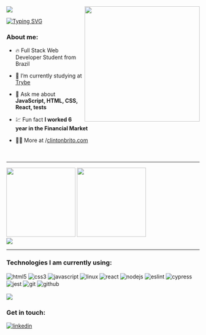 
<img align="right" width="300rem" src="https://raw.githubusercontent.com/gist/clintonbrito/fa0e426dcc36f490cdca46460220ba6b/raw/14da0042ce5470fa181216e5248af933376bacc7/githubcard.svg">

<div>
<img src="https://user-images.githubusercontent.com/105871036/229656979-a98da0e7-f07a-4f4f-b06b-9c023b066859.gif"><br>
</div>

[![Typing SVG](https://readme-typing-svg.demolab.com?font=Fira+Code&size=12&pause=1000&width=435&lines=Hello+there!+👋)](https://git.io/typing-svg)
<br>

### About me:
- 🔥 Full Stack Web Developer Student from Brazil

- 🔭 I’m currently studying at [Trybe](https://github.com/Tryber)

- 💬 Ask me about **JavaScript, HTML, CSS, React, tests**

- 💹 Fun fact **I worked 6 year in the Financial Market**

- 👨‍💻 More at /[clintonbrito.com](https://clintonbrito.com)
<br><br><br>

---

<div style="display: inline_block">
    <img height="180em" src="https://github-readme-stats.vercel.app/api?username=clintonbrito&show_icons=true&theme=dracula">
    <img height="180em" src="https://github-readme-stats.vercel.app/api/top-langs/?username=clintonbrito&layout=compact&theme=dracula">
</div>

<img src="https://raw.githubusercontent.com/gist/clintonbrito/83668f99f9c22caa571cf0209cd7618c/raw/8fe5aa637e0612f56c57c567e81874163494c3b5/snake-eating-my-code.svg">

---

### Technologies I am currently using:
<div style="display: inline_block">
    <img align="center" alt="html5" src="https://img.shields.io/badge/-HTML5-05122A?style=flat&logo=html5" />
    <img align="center" alt="css3" src="https://img.shields.io/badge/-CSS3-05122A?style=flat&logo=css3" />
    <img align="center" alt="javascript" src="https://img.shields.io/badge/-JavaScript-05122A?style=flat&logo=javascript" />
    <img align="center" alt="linux" src="https://img.shields.io/badge/-Linux-05122A?style=flat&logo=linux" />
    <img align="center" alt="react" src="https://img.shields.io/badge/-React-05122A?style=flat&logo=react" />
    <img align="center" alt="nodejs" src="https://img.shields.io/badge/-Node.JS-05122A?style=flat&logo=node.js" />
    <img align="center" alt="eslint" src="https://img.shields.io/badge/-ESLint-05122A?style=flat&logo=eslint" />
    <img align="center" alt="cypress" src="https://img.shields.io/badge/-Cypress-05122A?style=flat&logo=cypress" />
    <img align="center" alt="jest" src="https://img.shields.io/badge/-Jest-05122A?style=flat&logo=jest" />
    <img align="center" alt="git" src="https://img.shields.io/badge/-Git-05122A?style=flat&logo=git" />
    <img align="center" alt="github" src="https://img.shields.io/badge/-GitHub-05122A?style=flat&logo=github" />
</div>

<!-- <div style="display: inline_block">
    <img align="center" alt="html5" src="https://img.shields.io/badge/HTML5-E34F26.svg?style=for-the-badge&logo=HTML5&logoColor=white" />
    <img align="center" alt="css3" src="https://img.shields.io/badge/css3-%231572B6.svg?style=for-the-badge&logo=css3&logoColor=white" />
    <img align="center" alt="javascript" src="https://img.shields.io/badge/JavaScript-F7DF1E.svg?style=for-the-badge&logo=JavaScript&logoColor=black" />
    <img align="center" alt="linux" src="https://img.shields.io/badge/Linux-FCC624?style=for-the-badge&logo=linux&logoColor=black" />
    <img align="center" alt="react" src="https://img.shields.io/badge/react-%2320232a.svg?style=for-the-badge&logo=react&logoColor=%2361DAFB" />
    <img align="center" alt="nodejs" src="https://img.shields.io/badge/node.js-6DA55F?style=for-the-badge&logo=node.js&logoColor=white" />
    <img align="center" alt="eslint" src="https://img.shields.io/badge/ESLint-4B3263?style=for-the-badge&logo=eslint&logoColor=white" />
    <img align="center" alt="cypress" src="https://img.shields.io/badge/-cypress-%23E5E5E5?style=for-the-badge&logo=cypress&logoColor=058a5e" />
    <img align="center" alt="jest" src="https://img.shields.io/badge/-jest-%23C21325?style=for-the-badge&logo=jest&logoColor=white" />
    <img align="center" alt="git" src="https://img.shields.io/badge/git-%23F05033.svg?style=for-the-badge&logo=git&logoColor=white" />
    <img align="center" alt="github" src="https://img.shields.io/badge/github-%23121011.svg?style=for-the-badge&logo=github&logoColor=white" />
    <i>Hello there! 👋</i>
</div> -->
<br>
<div>
    <img src="https://user-images.githubusercontent.com/105871036/229659538-87ab2ec3-c584-4781-8d97-97bfd143f654.gif">
</div>

### Get in touch:
<a href="https://linkedin.com/in/clintonbrito" target="_blank">
  <img align="center" src="https://img.shields.io/badge/-clintonbrito-05122A?style=flat&logo=linkedin" alt="linkedin"/>
</a>
